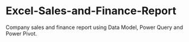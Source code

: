 # Excel-Sales-and-Finance-Report
Company sales and finance report using Data Model, Power Query and Power Pivot.
